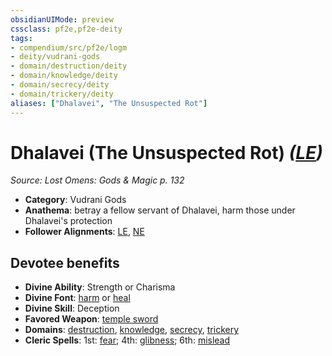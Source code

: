 ```yaml
---
obsidianUIMode: preview
cssclass: pf2e,pf2e-deity
tags:
- compendium/src/pf2e/logm
- deity/vudrani-gods
- domain/destruction/deity
- domain/knowledge/deity
- domain/secrecy/deity
- domain/trickery/deity
aliases: ["Dhalavei", "The Unsuspected Rot"]
---
```

# Dhalavei (The Unsuspected Rot) *([LE](/rules/traits/lawful-evil-b1.md))*  
*Source: Lost Omens: Gods & Magic p. 132*  

- **Category**: Vudrani Gods
- **Anathema**: betray a fellow servant of Dhalavei, harm those under Dhalavei's protection
- **Follower Alignments**: [LE](/rules/traits/lawful-evil-b1.md), [NE](/rules/traits/neutral-evil-b1.md)

## Devotee benefits

- **Divine Ability**: Strength or Charisma
- **Divine Font**: [harm](/compendium/spells/harm.md) or [heal](/compendium/spells/heal.md)
- **Divine Skill**: Deception
- **Favored Weapon**: [temple sword](/compendium/equipment/items/temple-sword.md)
- **Domains**: [destruction](/compendium/setting/domains.md#Destruction), [knowledge](/compendium/setting/domains.md#Knowledge), [secrecy](/compendium/setting/domains.md#Secrecy), [trickery](/compendium/setting/domains.md#Trickery)
- **Cleric Spells**: 1st: [fear](/compendium/spells/fear.md); 4th: [glibness](/compendium/spells/glibness.md); 6th: [mislead](/compendium/spells/mislead.md)